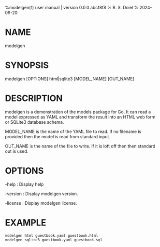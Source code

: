 %modelgen(1) user manual | version 0.0.0 abcf8f8
% R. S. Doiel
% 2024-09-20

# NAME

modelgen 

# SYNOPSIS

modelgen [OPTIONS] html|sqlite3 [MODEL_NAME] [OUT_NAME]

# DESCRIPTION

modelgen is a demonstration of the models package for Go.  It can read
a model expressed as YAML and transform the result into an HTML web form
or SQLite3 database schema.

MODEL_NAME is the name of the YAML file to read. If no filename is provided
then the model is read from standard input.

OUT_NAME is the name of the file to write. If it is loft off then
then standard out is used.

# OPTIONS

-help
: Display help

-version
: Display modelgen version.

-license
: Display modelgen license.

# EXAMPLE

~~~
modelgen html guestbook.yaml guestbook.html
modelgen sqlite3 guestbook.yaml guestbook.sql
~~~


